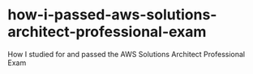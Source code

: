 # how-i-passed-aws-solutions-architect-professional-exam
How I studied for and passed the AWS Solutions Architect Professional Exam
